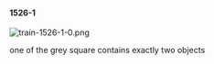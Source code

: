 #### 1526-1
![train-1526-1-0.png](https://github.com/lil-lab/nlvr/raw/master/nlvr/train/images/66/train-1526-1-0.png "train-1526-1-0.png")

one of the grey square contains exactly two objects